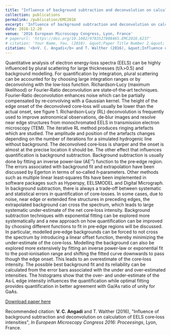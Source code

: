 ```yaml
---
title: "Influence of background subtraction and deconvolution on calculation of EELS core‐loss intensities"
collection: publications
permalink: /publication/EMC2016
excerpt: 'Influence of background subtraction and deconvolution on calculation of EELS core‐loss intensities.'
date: 2016-12-20
venue: '2016 European Microscopy Congress, Lyon, France'
# paperurl: 'https://doi.org/10.1002/9783527808465.EMC2016.6237'
# citation: 'Your Name, You. (2010). &quot;Paper Title Number 2.&quot; <i>Journal of Materials Research</i>. 1(2).'
citation: '<b>V. C. Angadi</b> and T. Walther (2016), &quot;Influence of background subtraction and deconvolution on calculation of EELS core‐loss intensities&quot;, <i>In European Microscopy Congress 2016: Proceesings</i>, Lyon, France.'
---
```

Quantitative analysis of electron energy‐loss spectra (EELS) can be highly influenced by plural scattering for large thicknesses (t/λ>0.5) and background modelling. For quantification by integration, plural scattering can be accounted for by choosing large integration ranges or by deconvolving with the low‐loss function. Richardson‐Lucy (maximum likelihood) or Fourier‐Ratio deconvolution are state‐of‐the‐art techniques. Fourier‐Ratio deconvolution enhances noise which can be partially compensated by re‐convolving with a Gaussian kernel. The height of the edge onset of the deconvolved core‐loss will usually be lower than the actual onset, see figure 1. Richardson‐Lucy (RL) deconvolution is frequently used to improve astronomical observations, de‐blur images and resolve near edge structures from monochromated EELS in transmission electron microscopy (TEM). The iterative RL method produces ringing artefacts which are studied. The amplitude and position of the artefacts changes depending on the number of iterations for a simulated hydrogenic line without background. The deconvolved core‐loss is sharper and the onset is almost at the precise location it should be. The other effect that influences quantification is background subtraction. Background subtraction is usually done by fitting an inverse power‐law (AE<sup>‐r</sup>) function to the pre‐edge region. The errors associated with background fit and extrapolation have been discussed by Egerton in terms of so‐called <i>h</i>‐parameters. Other methods such as multiple linear least‐squares fits have been implemented in software packages such as Hyperspy, EELSMODEL and Digital Micrograph. In background subtraction, there is always a trade‐off between systematic and statistical errors in quantification of core‐losses. In some cases, due to noise, near edge or extended fine structures in preceding edges, the extrapolated background can cross the spectrum, which leads to large systematic under‐estimate of the net core‐loss intensity. Background subtraction techniques with exponential fitting can be explored more systematically and a new approach on how quantification can be improved by choosing different functions to fit in pre‐edge regions will be discussed. In particular, modelled pre‐edge backgrounds can be forced to not cross the spectrum by introducing a linear offset function, thereby minimizing the under‐estimate of the core‐loss. Modelling the background can also be explored more extensively by fitting an inverse power‐law or exponential fit to the post‐ionisation range and shifting the fitted curve downwards to pass though the edge onset. This leads to an overestimate of the core‐loss intensity. The possible best background fit and its reliability can be calculated from the error bars associated with the under and over‐estimated intensities. The histograms show that the over‐ and under‐estimate of the As‐L edge intensity influences the quantification while optimal fitting provides quantification in better agreement with Ga/As ratio of unity for GaAs.

[Download paper here](https://doi.org/10.1002/9783527808465.EMC2016.6237)

Recommended citation: <b>V. C. Angadi</b> and T. Walther (2016), &quot;Influence of background subtraction and deconvolution on calculation of EELS core‐loss intensities&quot;, <i>In European Microscopy Congress 2016: Proceesings</i>, Lyon, France.